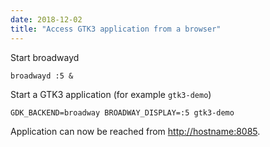 ```yaml
---
date: 2018-12-02
title: "Access GTK3 application from a browser"
---
```


Start broadwayd

```
broadwayd :5 &
```

Start a GTK3 application (for example `gtk3-demo`)

```
GDK_BACKEND=broadway BROADWAY_DISPLAY=:5 gtk3-demo
```

Application can now be reached from [http://hostname:8085](http://hostname:8085).